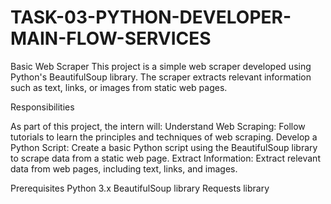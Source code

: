 # TASK-03-PYTHON-DEVELOPER-MAIN-FLOW-SERVICES

Basic Web Scraper
This project is a simple web scraper developed using Python's BeautifulSoup library. The scraper extracts relevant information such as text, links, or images from static web pages.

Responsibilities

As part of this project, the intern will:
Understand Web Scraping:
Follow tutorials to learn the principles and techniques of web scraping.
Develop a Python Script:
Create a basic Python script using the BeautifulSoup library to scrape data from a static web page.
Extract Information:
Extract relevant data from web pages, including text, links, and images.

Prerequisites
Python 3.x
BeautifulSoup library
Requests library

